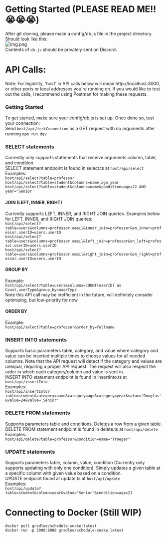 # Getting Started (PLEASE READ ME!! 😭😭😭)
After git cloning, please make a config/db.js file in the project directory. Should look like this:</br>
![img.png](../../img.png)</br>
Contents of ```db.js``` should be privately sent on Discord.

# API Calls:
Note: For legibility, 'host' in API calls below will mean http://localhost:3000, or other ports or local addresses you're running on. If you would like to test out the calls, I recommend using Postman for making these requests.
### Getting Started
To get started, make sure your config/db.js is set up. Once done so, test your connection:</br>
Send ```host/api/testConnection``` as a GET request with no arguments after running ```npm run dev```
### SELECT statements
Currently only supports statements that receive arguments column, table, and condition</br>
SELECT statement endpoint is found in select.ts at ```host/api/select```</br>
Examples:</br>
```host/api/select?table=professor```</br>
```host/api/select?table=student&columns=name,age,year```</br>
```host/api/select?table=student&columns=name&condition=age=22 AND year='Senior'```
#### JOIN (LEFT, INNER, RIGHT)</br>
Currently supports LEFT, INNER, and RIGHT JOIN queries. Examples below for LEFT, INNER, and RIGHT JOIN queries:</br>
```host/api/select?table=users&columns=professor.email&inner_join=professor&on_inner=professor.userID=users.userID```</br>
```host/api/select?table=users&columns=professor.email&left_join=professor&on_left=professor.userID=users.userID```</br>
```host/api/select?table=users&columns=professor.email&right_join=professor&on_right=professor.userID=users.userID```</br>
#### GROUP BY</br>
Example:</br>
```host/api/select?table=users&columns=COUNT(userID) as Count,userType&group_by=userType```</br>
Note this API call may be inefficient in the future, will definitely consider optimizing, but low-priority for now</br>
#### ORDER BY</br>
Example:</br>
```host/api/select?table=professor&order_by=fullname```

### INSERT INTO statements
Supports basic parameters table, category, and value where category and value can be inserted multiple times to choose values for all needed columns.
Note that the API request will detect if the category and values are unequal, requiring a proper API request. The request will also
respect the order in which each category/column and value is sent in.</br>
INSERT INTO statement endpoint is found in insertInto.ts at ```host/api/insertInto```</br>
Examples:</br>
```host/api/insertInto?table=student&category=name&category=age&category=year&value='Douglas'&value=24&value='Senior'```
### DELETE FROM statements
Supports parameters table and conditions. Deletes a row from a given table.</br>
DELETE FROM statement endpoint is found in delete.ts at ```host/api/delete```</br>
Examples:</br>
```host/api/delete?table=professor&condition=name="Troeger"```
### UPDATE statements
Supports parameters table, column, value, condition (Currently only supports updating with only one condition). Simply updates a given table at a specific column with given value based on a condition. </br>
UPDATE endpoint found at update.ts at ```host/api/update```</br>
Examples:</br>
```host/api/update?table=student&column=year&value="Senior"&condition=age=21```
# Connecting to Docker (Still WIP)
```
docker pull gradlee/schedule-snake:latest
docker run -p 3000:8080 gradlee/schedule-snake:latest
```
